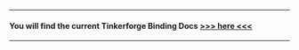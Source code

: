 

---
#### You will find the current Tinkerforge Binding Docs [>>> here <<<](doc/Tinkerforge-Binding.md)
---
